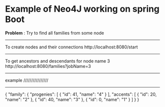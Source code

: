 # Example of Neo4J working on spring Boot
  **Problem**  : Try to find all families  from some node 
  

------------


  To create nodes and  their connections
  http://localhost:8080/start
  

------------


  To get ancestors and descendants for node name 3
  http://localhost:8080/families?jobName=3
  

------------


  example
  ////////////////
  

------------


{
  "family": {
    "progenies": [
      {
        "id": 41,
        "name": "4"
      }
    ],
    "accents": [
      {
        "id": 20,
        "name": "2"
      },
      {
        "id": 40,
        "name": "3"
      },
      {
        "id": 0,
        "name": "1"
      }
    ]
  }
}
